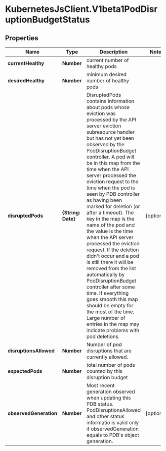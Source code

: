 # KubernetesJsClient.V1beta1PodDisruptionBudgetStatus

## Properties
Name | Type | Description | Notes
------------ | ------------- | ------------- | -------------
**currentHealthy** | **Number** | current number of healthy pods | 
**desiredHealthy** | **Number** | minimum desired number of healthy pods | 
**disruptedPods** | **{String: Date}** | DisruptedPods contains information about pods whose eviction was processed by the API server eviction subresource handler but has not yet been observed by the PodDisruptionBudget controller. A pod will be in this map from the time when the API server processed the eviction request to the time when the pod is seen by PDB controller as having been marked for deletion (or after a timeout). The key in the map is the name of the pod and the value is the time when the API server processed the eviction request. If the deletion didn&#39;t occur and a pod is still there it will be removed from the list automatically by PodDisruptionBudget controller after some time. If everything goes smooth this map should be empty for the most of the time. Large number of entries in the map may indicate problems with pod deletions. | [optional] 
**disruptionsAllowed** | **Number** | Number of pod disruptions that are currently allowed. | 
**expectedPods** | **Number** | total number of pods counted by this disruption budget | 
**observedGeneration** | **Number** | Most recent generation observed when updating this PDB status. PodDisruptionsAllowed and other status informatio is valid only if observedGeneration equals to PDB&#39;s object generation. | [optional] 


